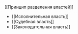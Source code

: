 [[Принцип разделения властей]]
- [[Исполнительная власть]]
- [[Судебная власть]]
- [[Законодательная власть]]